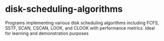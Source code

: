 # disk-scheduling-algorithms
Programs implementing various disk scheduling algorithms including FCFS, SSTF, SCAN, CSCAN, LOOK, and CLOOK with performance metrics. Ideal for learning and demonstration purposes
